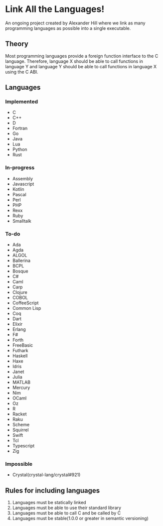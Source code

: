# Link All the Languages!

An ongoing project created by Alexander Hill where we link as many programming languages as possible into a single executable.

## Theory

Most programming languages provide a foreign function interface to the C language. Therefore, language X should be able to call functions in language Y and language Y should be able to call functions in language X using the C ABI.

## Languages

### Implemented

- C
- C++
- D
- Fortran
- Go
- Java
- Lua
- Python
- Rust

### In-progress

- Assembly
- Javascript
- Kotlin
- Pascal
- Perl
- PHP
- Rexx
- Ruby
- Smalltalk

### To-do

- Ada
- Agda
- ALGOL
- Ballerina
- BCPL
- Bosque
- C#
- Caml
- Carp
- Clojure
- COBOL
- CoffeeScript
- Common Lisp
- Coq
- Dart
- Elixir
- Erlang
- F#
- Forth
- FreeBasic
- Futhark
- Haskell
- Haxe
- Idris
- Janet
- Julia
- MATLAB
- Mercury
- Nim
- OCaml
- Oz
- R
- Racket
- Raku
- Scheme
- Squirrel
- Swift
- Tcl
- Typescript
- Zig

### Impossible

- Crystal(crystal-lang/crystal#921)

## Rules for including languages

1. Languages must be statically linked
2. Languages must be able to use their standard library
3. Languages must be able to call C and be called by C
4. Languages must be stable(1.0.0 or greater in semantic versioning)